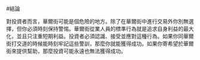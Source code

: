 
#結論

對投資者而言，華爾街可能是個危險的地方。除了在華爾街中進行交易外你別無選擇，但你必須時刻保持警惕。華爾街從業人員的標準行為就是追求自身利益的最大化，並且只注重短期利益。投資者必須認識、接受並應對這種行為。如果你同華爾街打交道的時候能時刻牢記這些警訓，那麼你就能獲得成功。如果你寄希望於華爾街來提供幫助，那麼投資可能永遠也無法獲得成功。
